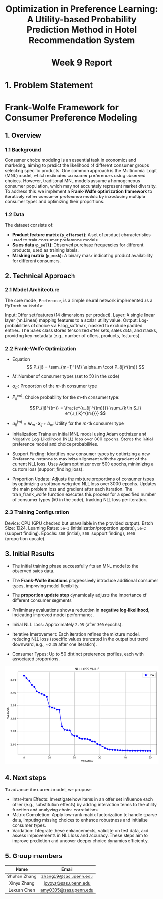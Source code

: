 # <center> Optimization in Preference Learning: A Utility-based Probability Prediction Method in Hotel Recommendation System

# <center> Week 9 Report
# 1. Problem Statement 

# Frank-Wolfe Framework for Consumer Preference Modeling

## 1. Overview

### 1.1 Background
Consumer choice modeling is an essential task in economics and marketing, aiming to predict the likelihood of different consumer groups selecting specific products. One common approach is the Multinomial Logit (MNL) model, which estimates consumer preferences using observed choices. However, traditional MNL models assume a homogeneous consumer population, which may not accurately represent market diversity. To address this, we implement a **Frank-Wolfe optimization framework** to iteratively refine consumer preference models by introducing multiple consumer types and optimizing their proportions.

### 1.2 Data
The dataset consists of:
- **Product feature matrix (`p_offerset`)**: A set of product characteristics used to train consumer preference models.
- **Sales data (`p_sell`)**: Observed purchase frequencies for different products, used as training labels.
- **Masking matrix (`p_mask`)**: A binary mask indicating product availability for different consumers.

## 2. Technical Approach

### 2.1  Model Architecture
The core model, `Preference`, is a simple neural network implemented as a PyTorch `nn.Module`:

Input: Offer set features (14 dimensions per product).
Layer: A single linear layer (nn.Linear) mapping features to a scalar utility value.
Output: Log-probabilities of choice via F.log_softmax, masked to exclude padded entries.
The Sales class stores tensorized offer sets, sales data, and masks, providing key metadata (e.g., number of offers, products, features).

### 2.2 Frank-Wolfe Optimization
- Equation
$$
P_{ij} = \sum_{m=1}^{M} \alpha_m \cdot P_{ij}^{(m)}
$$

- $M$: Number of consumer types (set to 50 in the code)  
- $\alpha_m$: Proportion of the $m$-th consumer type  
- $P_{ij}^{(m)}$: Choice probability for the $m$-th consumer type:

  $$
  P_{ij}^{(m)} = \frac{e^{u_{ij}^{(m)}}}{\sum_{k \in S_i} e^{u_{ik}^{(m)}}}
  $$

- $u_{ij}^{(m)} = \mathbf{w}_m \cdot \mathbf{x}_{ij} + b_m$: Utility for the $m$-th consumer type

- Initialization:
Trains an initial MNL model using Adam optimizer and Negative Log-Likelihood (NLL) loss over 300 epochs.
Stores the initial preference model and choice probabilities.
- Support Finding:
Identifies new consumer types by optimizing a new Preference instance to maximize alignment with the gradient of the current NLL loss.
Uses Adam optimizer over 500 epochs, minimizing a custom loss (support_finding_loss).
- Proportion Update:
Adjusts the mixture proportions of consumer types by optimizing a softmax-weighted NLL loss over 3000 epochs.
Updates the main problem loss and gradient after each iteration.
The train_frank_wolfe function executes this process for a specified number of consumer types (50 in the code), tracking NLL loss per iteration.

### 2.3 Training Configuration
Device: CPU (GPU checked but unavailable in the provided output).
Batch Size: 1024.
Learning Rates: `5e-3` (initialization/proportion update), `5e-2` (support finding).
Epochs: `300` (initial), `500` (support finding), `3000` (proportion update).

## 3. Initial Results
- The initial training phase successfully fits an MNL model to the observed sales data.
- The **Frank-Wolfe iterations** progressively introduce additional consumer types, improving model flexibility.
- The **proportion update step** dynamically adjusts the importance of different consumer segments.
- Preliminary evaluations show a reduction in **negative log-likelihood**, indicating improved model performance.


- Initial NLL Loss: Approximately `2.95` (after `300` epochs).
- Iterative Improvement: Each iteration refines the mixture model, reducing NLL loss (specific values truncated in the output but trend downward, e.g., ~`2.85` after one iteration).
- Consumer Types: Up to 50 distinct preference profiles, each with associated proportions.

![Week 9 Result](https://github.com/Lexaun-chen/STAT-4830-Group-Project/blob/main/development_history/past_reports(including%20self-critiques)/Week%209%20-result.png?raw=true)


## 4. Next steps
To advance the current model, we propose:
- Inter-Item Effects: Investigate how items in an offer set influence each other (e.g., substitution effects) by adding interaction terms to the utility function and analyzing choice correlations.
- Matrix Completion: Apply low-rank matrix factorization to handle sparse data, imputing missing choices to enhance robustness and initialize consumer types.
- Validation: Integrate these enhancements, validate on test data, and assess improvements in NLL loss and accuracy.
These steps aim to improve prediction and uncover deeper choice dynamics efficiently.





## 5. Group members
| Name          | Email                  |
|:-------------:|:----------------------:|
| Shuhan Zhang  | zhang19@sas.upenn.edu  |
| Xinyu Zhang   | joyxyz@sas.upenn.edu   |
| Lexuan Chen   | amy0305@sas.upenn.edu  |
